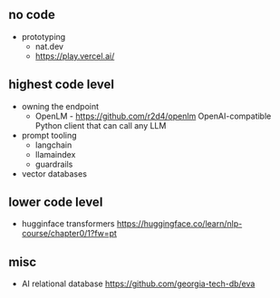 
## no code

- prototyping
	- nat.dev
	- https://play.vercel.ai/

## highest code level

- owning the endpoint
	- OpenLM - https://github.com/r2d4/openlm OpenAI-compatible Python client that can call any LLM
- prompt tooling
	- langchain
	- llamaindex
	- guardrails 
- vector databases

## lower code level

- hugginface transformers https://huggingface.co/learn/nlp-course/chapter0/1?fw=pt


## misc

- AI relational database https://github.com/georgia-tech-db/eva